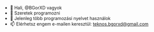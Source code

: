 - 👋 Hali, @BGorXD vagyok
- 👀 Szeretek programozni
- 🌱 Jelenleg több programozási nyelvet használok
- 📫 Elérhetsz engem e-mailen keresztül: teknos.bgorxd@gmail.com

<!---
BGorXD/BGorXD is a ✨ special ✨ repository because its `README.md` (this file) appears on your GitHub profile.
You can click the Preview link to take a look at your changes.
--->
